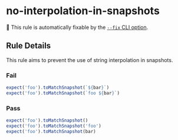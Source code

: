 # no-interpolation-in-snapshots

🔧 This rule is automatically fixable by the [`--fix` CLI option](https://eslint.org/docs/latest/user-guide/command-line-interface#--fix).

<!-- end auto-generated rule header -->

## Rule Details

This rule aims to prevent the use of string interpolation in snapshots.

### Fail

```ts
expect('foo').toMatchSnapshot(`${bar}`)
expect('foo').toMatchSnapshot(`foo ${bar}`)
```

### Pass

```ts
expect('foo').toMatchSnapshot()
expect('foo').toMatchSnapshot('foo')
expect('foo').toMatchSnapshot(bar)
```
